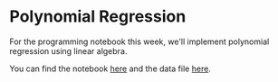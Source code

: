 # Polynomial Regression

For the programming notebook this week, we'll implement polynomial regression
using linear algebra.

You can find the notebook [here](polynomial_regression.ipynb) and the data file
[here](nonlinear_data.csv).

